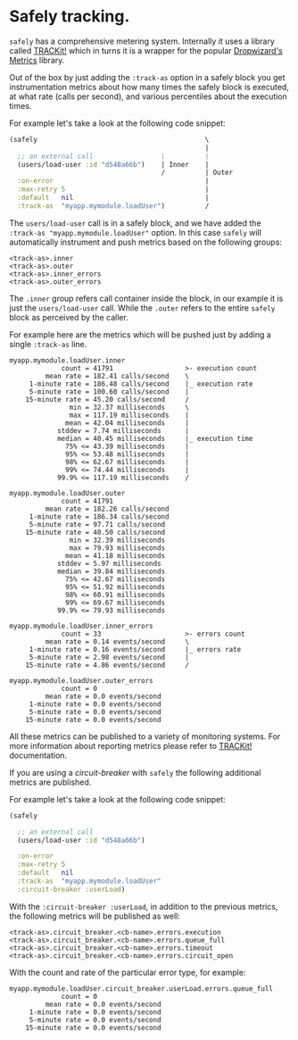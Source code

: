 # Safely tracking.

`safely` has a comprehensive metering system.  Internally it uses a
library called [TRACKit!](https://github.com/samsara/trackit) which in
turns it is a wrapper for the popular [Dropwizard's
Metrics](https://github.com/dropwizard/metrics) library.

Out of the box by just adding the `:track-as` option in a safely block
you get instrumentation metrics about how many times the safely block
is executed, at what rate (calls per second), and various percentiles
about the execution times.

For example let's take a look at the following code snippet:

``` clojure
(safely                                          \
                                                 |
  ;; an external call                 \          |
  (users/load-user :id "d548a66b")    | Inner    |
                                      /          | Outer
  :on-error                                      |
  :max-retry 5                                   |
  :default   nil                                 |
  :track-as  "myapp.mymodule.loadUser")          /
```

The `users/load-user` call is in a safely block, and we have added the
`:track-as "myapp.mymodule.loadUser"` option. In this case `safely`
will automatically instrument and push metrics based on the following
groups:

```
<track-as>.inner
<track-as>.outer
<track-as>.inner_errors
<track-as>.outer_errors
```

The `.inner` group refers call container inside the block, in our
example it is just the `users/load-user` call. While the `.outer`
refers to the entire `safely` block as perceived by the caller.

For example here are the metrics which will be pushed just by adding a
single `:track-as` line.

```
myapp.mymodule.loadUser.inner
             count = 41791                  >- execution count
         mean rate = 182.41 calls/second    \
     1-minute rate = 186.48 calls/second    |_ execution rate
     5-minute rate = 100.60 calls/second    |
    15-minute rate = 45.20 calls/second     /
               min = 32.37 milliseconds     \
               max = 117.19 milliseconds    |
              mean = 42.04 milliseconds     |
            stddev = 7.74 milliseconds      |
            median = 40.45 milliseconds     |_ execution time
              75% <= 43.39 milliseconds     |
              95% <= 53.48 milliseconds     |
              98% <= 62.67 milliseconds     |
              99% <= 74.44 milliseconds     |
            99.9% <= 117.19 milliseconds    /

myapp.mymodule.loadUser.outer
             count = 41791
         mean rate = 182.26 calls/second
     1-minute rate = 186.34 calls/second
     5-minute rate = 97.71 calls/second
    15-minute rate = 40.50 calls/second
               min = 32.39 milliseconds
               max = 79.93 milliseconds
              mean = 41.18 milliseconds
            stddev = 5.97 milliseconds
            median = 39.84 milliseconds
              75% <= 42.67 milliseconds
              95% <= 51.92 milliseconds
              98% <= 60.91 milliseconds
              99% <= 69.67 milliseconds
            99.9% <= 79.93 milliseconds

myapp.mymodule.loadUser.inner_errors
             count = 33                     >- errors count
         mean rate = 0.14 events/second     \
     1-minute rate = 0.16 events/second     |_ errors rate
     5-minute rate = 2.98 events/second     |
    15-minute rate = 4.86 events/second     /

myapp.mymodule.loadUser.outer_errors
             count = 0
         mean rate = 0.0 events/second
     1-minute rate = 0.0 events/second
     5-minute rate = 0.0 events/second
    15-minute rate = 0.0 events/second
```

All these metrics can be published to a variety of monitoring systems.
For more information about reporting metrics please refer to
[TRACKit!](https://github.com/samsara/trackit) documentation.

If you are using a *circuit-breaker* with `safely` the following
additional metrics are published.

For example let's take a look at the following code snippet:

``` clojure
(safely

  ;; an external call
  (users/load-user :id "d548a66b")

  :on-error
  :max-retry 5
  :default   nil
  :track-as  "myapp.mymodule.loadUser"
  :circuit-breaker :userLoad)
```

With the `:circuit-breaker :userLoad`, in addition to the previous
metrics, the following metrics will be published as well:

```
<track-as>.circuit_breaker.<cb-name>.errors.execution
<track-as>.circuit_breaker.<cb-name>.errors.queue_full
<track-as>.circuit_breaker.<cb-name>.errors.timeout
<track-as>.circuit_breaker.<cb-name>.errors.circuit_open
```

With the count and rate of the particular error type, for example:
```
myapp.mymodule.loadUser.circuit_breaker.userLoad.errors.queue_full
             count = 0
         mean rate = 0.0 events/second
     1-minute rate = 0.0 events/second
     5-minute rate = 0.0 events/second
    15-minute rate = 0.0 events/second
```
